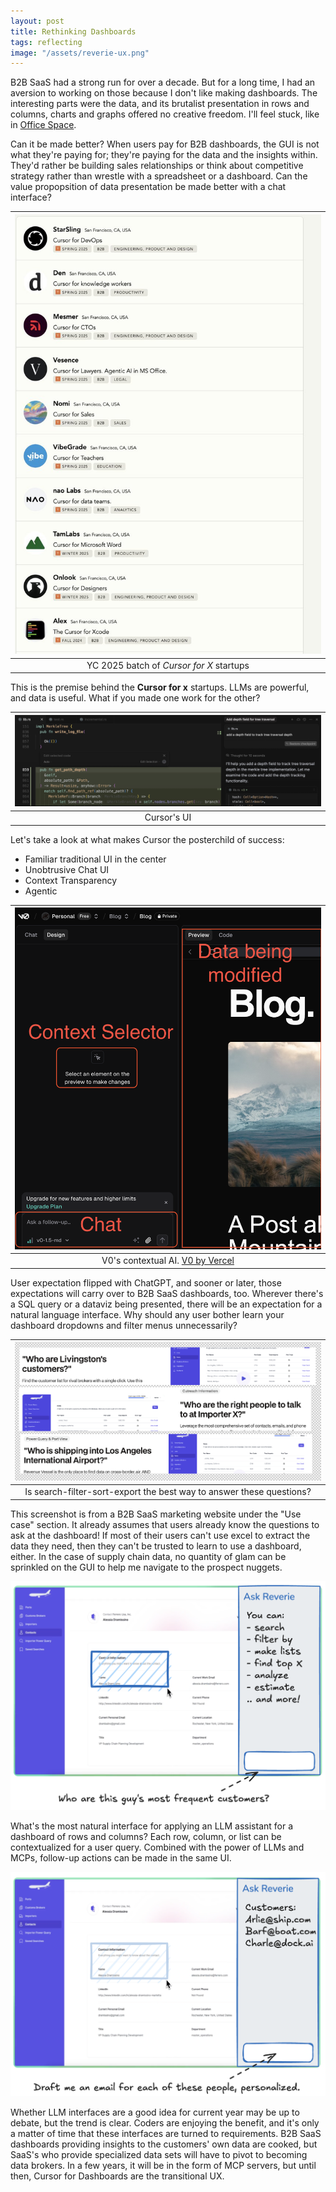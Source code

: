 ```yaml
---
layout: post
title: Rethinking Dashboards
tags: reflecting
image: "/assets/reverie-ux.png"
---
```


B2B SaaS had a strong run for over a decade. But for a long time, I had an aversion to working on those because I don't like making dashboards. The interesting parts were the data, and its brutalist presentation in rows and columns, charts and graphs offered no creative freedom. I'll feel stuck, like in [Office Space](https://www.youtube.com/watch?v=Fy3rjQGc6lA). 

Can it be made better? When users pay for B2B dashboards, the GUI is not what they're paying for; they're paying for the data and the insights within. They'd rather be building sales relationships or think about competitive strategy rather than wrestle with a spreadsheet or a dashboard. Can the value propopsition of data presentation be made better with a chat interface?

| ![cursor-for](/assets/cursor-for.jpg) |
|:--:|
| YC 2025 batch of *Cursor for X* startups |

This is the premise behind the __Cursor for x__ startups. LLMs are powerful, and data is useful. What if you made one work for the other? 

| ![cursor-ui](/assets/cursor-ui.png) |
|:--:|
| Cursor's UI |

Let's take a look at what makes Cursor the posterchild of success:

- Familiar traditional UI in the center
- Unobtrusive Chat UI
- Context Transparency
- Agentic

| ![v0-dissection](/assets/v0-dissection.png) |
|:--:|
| V0's contextual AI. [V0 by Vercel](https://v0.dev/) |

User expectation flipped with ChatGPT, and sooner or later, those expectations will carry over to B2B SaaS dashboards, too. Wherever there's a SQL query or a dataviz being presented, there will be an expectation for a natural language interface. Why should any user bother learn your dashboard dropdowns and filter menus unnecessarily?

| ![dashboard-use-case](/assets/dashboard-use-case.png) |
|:--:|
| Is search-filter-sort-export the best way to answer these questions? |

This screenshot is from a B2B SaaS marketing website under the "Use case" section. It already assumes that users already know the questions to ask at the dashboard! If most of their users can't use excel to extract the data they need, then they can't be trusted to learn to use a dashboard, either. In the case of supply chain data, no quantity of glam can be sprinkled on the GUI to help me navigate to the prospect nuggets. 

![reverie-ux](/assets/reverie-ux.png)

What's the most natural interface for applying an LLM assistant for a dashboard of rows and columns? Each row, column, or list can be contextualized for a user query. Combined with the power of LLMs and MCPs, follow-up actions can be made in the same UI.

![reverie-ux-2](/assets/reverie-ux-2.png)

Whether LLM interfaces are a good idea for current year may be up to debate, but the trend is clear. Coders are enjoying the benefit, and it's only a matter of time that these interfaces are turned to requirements. B2B SaaS dashboards providing insights to the customers' own data are cooked, but SaaS's who provide specialized data sets will have to pivot to becoming data brokers. In a few years, it will be in the form of MCP servers, but until then, Cursor for Dashboards are the transitional UX. 
